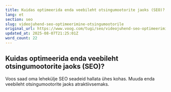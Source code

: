```yaml
---
title: Kuidas optimeerida enda veebileht otsingumootorite jaoks (SEO)?
lang: et
section: seo
slug: videojuhend-seo-optimeerimine-otsingumootorile
original_url: https://www.voog.com/tugi/seo/videojuhend-seo-optimeerimine-otsingumootorile
updated_at: 2025-08-07T21:25:01Z
word_count: 22
---
```

## Kuidas optimeerida enda veebileht otsingumootorite jaoks (SEO)?

Voos saad oma lehekülje SEO seadeid hallata ühes kohas. Muuda enda veebileht otsingumootorite jaoks atraktiivsemaks.

